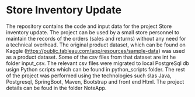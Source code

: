 # Store Inventory Update
The repository contains the code and input data for the project Store inventory update. The project can be used by a small store personnel to maintain the records of the orders (sales and returns) without any need for a technical overhead.
The  original product dataset, which can be found on Kaggle (https://public.tableau.com/app/resources/sample-data)  was used as a product dataset. Some of the csv files from that dataset are int he folder input_csv. The relevant csv files were migrated to local PostgreSql db usign Python scripts which can be found in python_scripts folder.
The rest of the project was performed using the technologies such s\as Java, Postgresql, SpringBoot, Maven, Bootstrap and front end Html. The project details can be foud in the folder NoteApp.
